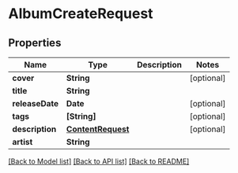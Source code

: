 # AlbumCreateRequest

## Properties
Name | Type | Description | Notes
------------ | ------------- | ------------- | -------------
**cover** | **String** |  | [optional] 
**title** | **String** |  | 
**releaseDate** | **Date** |  | [optional] 
**tags** | **[String]** |  | [optional] 
**description** | [**ContentRequest**](ContentRequest.md) |  | [optional] 
**artist** | **String** |  | 

[[Back to Model list]](../README.md#documentation-for-models) [[Back to API list]](../README.md#documentation-for-api-endpoints) [[Back to README]](../README.md)


